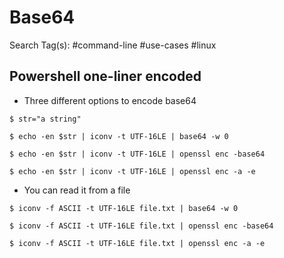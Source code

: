 # Base64

Search Tag(s): #command-line #use-cases #linux

## Powershell one-liner encoded

- Three different options to encode base64

```
$ str="a string"

$ echo -en $str | iconv -t UTF-16LE | base64 -w 0

$ echo -en $str | iconv -t UTF-16LE | openssl enc -base64

$ echo -en $str | iconv -t UTF-16LE | openssl enc -a -e
```

- You can read it from a file

```
$ iconv -f ASCII -t UTF-16LE file.txt | base64 -w 0

$ iconv -f ASCII -t UTF-16LE file.txt | openssl enc -base64

$ iconv -f ASCII -t UTF-16LE file.txt | openssl enc -a -e
```